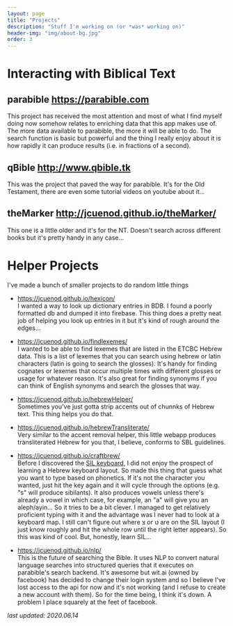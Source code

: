 ```yaml
---
layout: page
title: "Projects"
description: "Stuff I'm working on (or *was* working on)"
header-img: "img/about-bg.jpg"
order: 3
---
```


# Interacting with Biblical Text

## parabible <https://parabible.com>

This project has received the most attention and most of what I find myself doing now somehow relates to enriching data that this app makes use of. The more data available to parabible, the more it will be able to do. The search function is basic but powerful and the thing I really enjoy about it is how rapidly it can produce results (i.e. in fractions of a second).

## qBible <http://www.qbible.tk>

This was the project that paved the way for parabible. It's for the Old Testament, there are even some tutorial videos on youtube about it...

## theMarker <http://jcuenod.github.io/theMarker/>

This one is a little older and it's for the NT. Doesn't search across different books but it's pretty handy in any case...


# Helper Projects

I've made a bunch of smaller projects to do random little things

 - <https://jcuenod.github.io/hexicon/> <br />
 I wanted a way to look up dictionary entries in BDB. I found a poorly formatted db and dumped it into firebase. This thing does a pretty neat job of helping you look up entries in it but it's kind of rough around the edges...

 - <https://jcuenod.github.io/findlexemes/> <br />
 I wanted to be able to find lexemes that are listed in the ETCBC Hebrew data. This is a list of lexemes that you can search using hebrew or latin characters (latin is going to search the glosses). It's handy for finding cognates or lexemes that occur multiple times with different glosses or usage for whatever reason. It's also great for finding synonyms if you can think of English synonyms and search the glosses that way.

 - <https://jcuenod.github.io/hebrewHelper/> <br />
 Sometimes you've just gotta strip accents out of chunnks of Hebrew text. This thing helps you do that.

 - <https://jcuenod.github.io/hebrewTransliterate/> <br />
 Very similar to the accent removal helper, this little webapp produces transliterated Hebrew for you that, I believe, conforms to SBL guidelines.

 - <https://jcuenod.github.io/craftbrew/> <br />
 Before I discovered the [SIL keyboard](https://jcuenod.github.io/bibletech/2017/12/01/enabling-sil-keyboard-layout-gnome-3/), I did not enjoy the prospect of learning a Hebrew keyboard layout. So made this thing that guess what you want to type based on phonetics. If it's not the character you wanted, just hit the key again and it will cycle through the options (e.g. "s" will produce sibilants). It also produces vowels unless there's already a vowel in which case, for example, an "a" will give you an aleph/ayin... So it tries to be a bit clever. I managed to get relatively proficient typing with it and the advantage was I never had to look at a keyboard map. I still can't figure out where צ or  ט are on the SIL layout (I just know roughly and hit the whole row until the right letter appears). So this was kind of cool. But, honestly, learn SIL...

 - <https://jcuenod.github.io/nlp/> <br />
 This is the future of searching the Bible. It uses NLP to convert natural language searches into structured queries that it executes on parabible's search backend. It's awesome but wit.ai (owned by facebook) has decided to change their login system and so I believe I've lost access to the api for now and it's not working (and I refuse to create a new account with them). So for the time being, I think it's down. A problem I place squarely at the feet of facebook.


*last updated: 2020.06.14*

